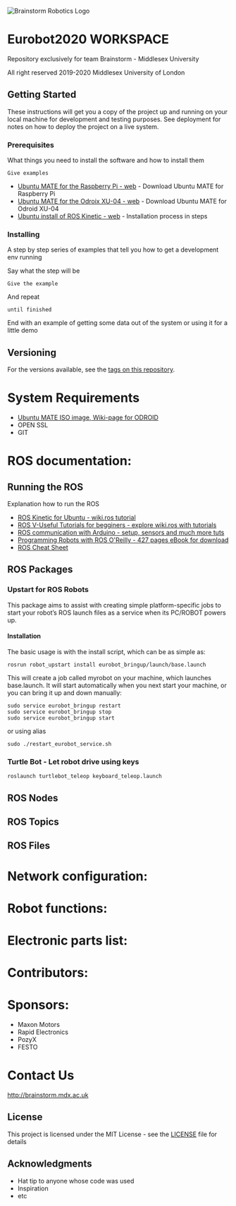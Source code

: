 ![Brainstorm Robotics Logo](http://www.brainstorm.mdx.ac.uk/wp-content/uploads/2018/07/LOGO-BRAINSTRORM-01.png?raw=true "Middlesex University of London")

# Eurobot2020 WORKSPACE

Repository exclusively for team Brainstorm - Middlesex University

All right reserved 2019-2020
Middlesex University of London


## Getting Started

These instructions will get you a copy of the project up and running on your local machine for development and testing purposes. See deployment for notes on how to deploy the project on a live system.

### Prerequisites

What things you need to install the software and how to install them

```
Give examples
```
* [Ubuntu MATE for the Raspberry Pi - web](https://ubuntu-mate.org/download/) - Download Ubuntu MATE for Raspberry Pi
* [Ubuntu MATE for the Odroix XU-04 - web](https://wiki.odroid.com/odroid-xu4/odroid-xu4) - Download Ubuntu MATE for Odroid XU-04
* [Ubuntu install of ROS Kinetic - web](http://wiki.ros.org/kinetic/Installation/Ubuntu) - Installation process in steps

### Installing

A step by step series of examples that tell you how to get a development env running

Say what the step will be

```
Give the example
```

And repeat

```
until finished
```

End with an example of getting some data out of the system or using it for a little demo

## Versioning

For the versions available, see the [tags on this repository](https://github.com/your/project/tags). 


# System Requirements

* [Ubuntu MATE ISO image, Wiki-page for ODROID](https://wiki.odroid.com/odroid-xu4/odroid-xu4)
* OPEN SSL
* GIT



# ROS documentation:

## Running the ROS

Explanation how to run the ROS

* [ROS Kinetic for Ubuntu - wiki.ros tutorial](http://wiki.ros.org/kinetic/Installation/Ubuntu)
* [ROS V-Useful Tutorials for begginers - explore wiki.ros with tutorials](http://wiki.ros.org/ROS/Tutorials)
* [ROS communication with Arduino - setup, sensors and much more tuts](http://wiki.ros.org/rosserial_arduino/Tutorials)
* [Programming Robots with ROS O'Reilly - 427 pages eBook for download](http://marte.aslab.upm.es/redmine/files/dmsf/p_drone-testbed/170324115730_268_Quigley_-_Programming_Robots_with_ROS.pdf)
* [ROS Cheat Sheet](https://w3.cs.jmu.edu/spragunr/CS354/handouts/ROSCheatsheet.pdf)

## ROS Packages 

### Upstart for ROS Robots
This package aims to assist with creating simple platform-specific jobs to start your robot’s ROS launch files as a service when its PC/ROBOT powers up.

#### Installation
The basic usage is with the install script, which can be as simple as:
```
rosrun robot_upstart install eurobot_bringup/launch/base.launch
```

This will create a job called myrobot on your machine, which launches base.launch. It will start automatically when you next start your machine, or you can bring it up and down manually:

```
sudo service eurobot_bringup restart
sudo service eurobot_bringup stop
sudo service eurobot_bringup start
```
or using alias
```
sudo ./restart_eurobot_service.sh 
```


### Turtle Bot - Let robot drive using keys
```
roslaunch turtlebot_teleop keyboard_teleop.launch 
```

## ROS Nodes

## ROS Topics

## ROS Files

# Network configuration:



# Robot functions:



# Electronic parts list:



# Contributors:



# Sponsors:
- Maxon Motors
- Rapid Electronics
- PozyX
- FESTO



# Contact Us
http://brainstorm.mdx.ac.uk

## License

This project is licensed under the MIT License - see the [LICENSE](LICENSE) file for details

## Acknowledgments

* Hat tip to anyone whose code was used
* Inspiration
* etc
